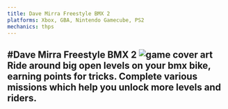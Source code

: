 ```yaml
---
title: Dave Mirra Freestyle BMX 2
platforms: Xbox, GBA, Nintendo Gamecube, PS2
mechanics: thps
---
```

#Dave Mirra Freestyle BMX 2
![game cover art](//images.igdb.com/igdb/image/upload/t_thumb/ttle7nbivqle5fybulbn.jpg "Logo Title Text 1")
Ride around big open levels on your bmx bike, earning points for tricks. Complete various missions which help you unlock more levels and riders.
-
